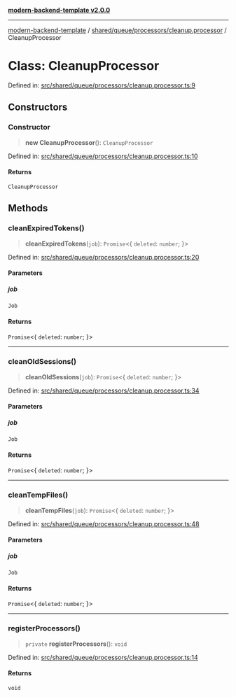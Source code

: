 [**modern-backend-template v2.0.0**](../../../../../README.md)

***

[modern-backend-template](../../../../../modules.md) / [shared/queue/processors/cleanup.processor](../README.md) / CleanupProcessor

# Class: CleanupProcessor

Defined in: [src/shared/queue/processors/cleanup.processor.ts:9](https://github.com/maemreyo/saas-4cus-nodejs/blob/2a5b3f3aa11335dfa561e80e1feabb8e6084261e/src/shared/queue/processors/cleanup.processor.ts#L9)

## Constructors

### Constructor

> **new CleanupProcessor**(): `CleanupProcessor`

Defined in: [src/shared/queue/processors/cleanup.processor.ts:10](https://github.com/maemreyo/saas-4cus-nodejs/blob/2a5b3f3aa11335dfa561e80e1feabb8e6084261e/src/shared/queue/processors/cleanup.processor.ts#L10)

#### Returns

`CleanupProcessor`

## Methods

### cleanExpiredTokens()

> **cleanExpiredTokens**(`job`): `Promise`\<\{ `deleted`: `number`; \}\>

Defined in: [src/shared/queue/processors/cleanup.processor.ts:20](https://github.com/maemreyo/saas-4cus-nodejs/blob/2a5b3f3aa11335dfa561e80e1feabb8e6084261e/src/shared/queue/processors/cleanup.processor.ts#L20)

#### Parameters

##### job

`Job`

#### Returns

`Promise`\<\{ `deleted`: `number`; \}\>

***

### cleanOldSessions()

> **cleanOldSessions**(`job`): `Promise`\<\{ `deleted`: `number`; \}\>

Defined in: [src/shared/queue/processors/cleanup.processor.ts:34](https://github.com/maemreyo/saas-4cus-nodejs/blob/2a5b3f3aa11335dfa561e80e1feabb8e6084261e/src/shared/queue/processors/cleanup.processor.ts#L34)

#### Parameters

##### job

`Job`

#### Returns

`Promise`\<\{ `deleted`: `number`; \}\>

***

### cleanTempFiles()

> **cleanTempFiles**(`job`): `Promise`\<\{ `deleted`: `number`; \}\>

Defined in: [src/shared/queue/processors/cleanup.processor.ts:48](https://github.com/maemreyo/saas-4cus-nodejs/blob/2a5b3f3aa11335dfa561e80e1feabb8e6084261e/src/shared/queue/processors/cleanup.processor.ts#L48)

#### Parameters

##### job

`Job`

#### Returns

`Promise`\<\{ `deleted`: `number`; \}\>

***

### registerProcessors()

> `private` **registerProcessors**(): `void`

Defined in: [src/shared/queue/processors/cleanup.processor.ts:14](https://github.com/maemreyo/saas-4cus-nodejs/blob/2a5b3f3aa11335dfa561e80e1feabb8e6084261e/src/shared/queue/processors/cleanup.processor.ts#L14)

#### Returns

`void`
